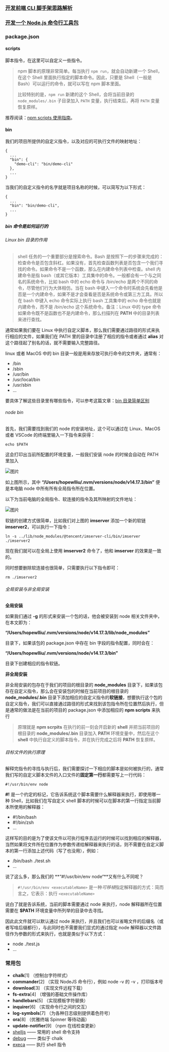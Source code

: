 ### [开发前端 CLI 脚手架思路解析](https://mp.weixin.qq.com/s/C40Izv2Q3Wlv6t81RxYrbA)

### [开发一个 Node.js 命令行工具包](https://mp.weixin.qq.com/s/xoYQeUhNSxXhAc3_l9xRJA)

### package.json

#### scripts

脚本指令，在这里可以自定义一些指令。

> npm 脚本的原理非常简单。每当执行 `npm run`，就会自动新建一个 Shell，在这个 Shell 里面执行指定的脚本命令。因此，只要是 Shell（一般是 Bash）可以运行的命令，就可以写在 npm 脚本里面。
>
> 比较特别的是，`npm run` 新建的这个 Shell，会将当前目录的 `node_modules/.bin` 子目录加入 `PATH` 变量，执行结束后，再将 `PATH` 变量恢复原样。

推荐阅读：[npm scripts 使用指南](https://mp.weixin.qq.com/s?__biz=MzI1ODE4NzE1Nw==&mid=2247491366&idx=1&sn=ef7d34e289489547b352c2f746331567&chksm=ea0d55dcdd7adcca9e18ea49344b2100a5e587ea33e2125331ab46988178a0fbbd929f68f632&scene=126&sessionid=1644802905&subscene=207&key=50bcf411b96c28e85a669789c791bb7cd0f32918b3f81e1c0f34467ce7ffd712e8d9e80829331e6bd4d673cf9bac20db33725bce1868643face2cdf1483cde49df0b02d66dd2b4c049909db8fa773c93397a7b12a2cda1654062195e5f0a2a99fbbde7c1c69752d56130bc86e2587fd9d73d337a2c29c66e902f30dcc6d61139&ascene=0&uin=NjMxODk4NDM4&devicetype=Windows+10+x64&version=6305002e&lang=zh_CN&exportkey=AVGJ%2FLAZkk65QW43dlELUXQ%3D&acctmode=0&pass_ticket=JYtyuRekQR0MaxlAUFYLmNSwhB1%2FoEnOcZU9zzyAuuNqLbnJGI7ve9v%2FlzglnroB&wx_header=0&fontgear=2)。

#### bin

我们的项目所提供的自定义指令，以及对应的可执行文件的映射地址：

```
{
  ...
  "bin": {
    "demo-cli": "bin/demo-cli"
  },
  ...
}
```

当我们的自定义指令的名字就是项目名称的时候，可以简写为以下形式：

```
{
  ...
  "bin": "bin/demo-cli",
  ...
}
```

##### bin 命令是如何运行的

###### Linux bin 目录的作用

> shell 任务的一个重要部分是搜索命令。Bash 是按照下一的步骤来完成的：检查命令是否包含斜杠。如果没有，首先检查函数列表是否包含一个我们寻找的命令。如果命令不是一个函数，那么在内建命令列表中检查。shell 内建命令是指 bash（或其它版本）工具集中的命令。一般都会有一个与之同名的系统命令，比如 bash 中的 echo 命令与 /bin/echo 是两个不同的命令，尽管他们行为大体相仿。当在 bash 中键入一个命令时系统会先看他是否是一个内建命令，如果不是才会查看是否是系统命令或第三方工具。所以在 bash 中键入 echo 命令实际上执行 bash 工具集中的 echo 命令也就是内建命令，而不是 /bin/echo 这个系统命令。备注：Linux 中的 type 命令如果命令既不是函数也不是内建命令，那么扫描列在 **PATH** 中的目录列表来进行查找。

通常如果我们要在 Linux 中执行自定义脚本，那么我们需要通过路径的形式来执行相应的文件，如果我们在 PATH 里的目录中注册了相应的指令或者通过 **alias** 对这个路径起了别名的话，就不需要输入完整路径。

linux 或者 MacOS 中的 bin 目录一般是用来存放可执行命令的文件夹，通常有：

- /bin
- /sbin
- /usr/bin
- /usr/local/bin
- /usr/sbin
- ...

要具体了解这些目录里有哪些指令，可以参考这篇文章：[bin 目录简单区别](https://mp.weixin.qq.com/s?__biz=MzI1ODE4NzE1Nw==&mid=2247491366&idx=1&sn=ef7d34e289489547b352c2f746331567&chksm=ea0d55dcdd7adcca9e18ea49344b2100a5e587ea33e2125331ab46988178a0fbbd929f68f632&scene=126&sessionid=1644802905&subscene=207&key=50bcf411b96c28e85a669789c791bb7cd0f32918b3f81e1c0f34467ce7ffd712e8d9e80829331e6bd4d673cf9bac20db33725bce1868643face2cdf1483cde49df0b02d66dd2b4c049909db8fa773c93397a7b12a2cda1654062195e5f0a2a99fbbde7c1c69752d56130bc86e2587fd9d73d337a2c29c66e902f30dcc6d61139&ascene=0&uin=NjMxODk4NDM4&devicetype=Windows+10+x64&version=6305002e&lang=zh_CN&exportkey=AVGJ%2FLAZkk65QW43dlELUXQ%3D&acctmode=0&pass_ticket=JYtyuRekQR0MaxlAUFYLmNSwhB1%2FoEnOcZU9zzyAuuNqLbnJGI7ve9v%2FlzglnroB&wx_header=0&fontgear=2)

###### node bin

首先，我们需要找到我们的 node 的安装地址，这个可以通过在 Linux、MacOS 或者 VSCode 的终端里输入一下指令来获得：

```
echo $PATH
```

这会打印出当前所配置的环境变量，一般我们安装 node 的时候会自动在 PATH 里加入

![图片](https://mmbiz.qpic.cn/mmbiz_png/xsw6Lt5pDCsPl2D0S1fibdD96rjMNzicpxy7v9JRjANOOPYaOMFehvIRVaOiaAC9r37qMegxJdT6tKVN7SIeiaAATw/640?wx_fmt=png&tp=webp&wxfrom=5&wx_lazy=1&wx_co=1)

如上图所示，其中 **“/Users/hopewlliu/.nvm/versions/node/v14.17.3/bin”** 便是本电脑 node 中所有所有全局指令所在位置。

以下为当前电脑的全局指令、软连接的指令及其所映射的文件地址：

![图片](https://mmbiz.qpic.cn/mmbiz_png/xsw6Lt5pDCsPl2D0S1fibdD96rjMNzicpxmzKQP8V3bjLZCrqkDsMLmhns2kpLh1ickw7iaiagjoDTRuTyjVpI0SSjw/640?wx_fmt=png&tp=webp&wxfrom=5&wx_lazy=1&wx_co=1)

软链的创建方式很简单，比如我们对上图的 **imserver** 添加一个新的软链 **imserver2**，可以执行一下指令：

```
ln -s ../lib/node_modules/@tencent/imserver-cli/bin/imserver ./imserver2
```

现在我们就可以在全局上使用 **imserver2** 命令了，他和 **imserver** 的效果是一致的。

同时想要删除软连接也很简单，只需要执行以下指令即可：

```
rm ./imserver2
```

###### 全局安装与非全局安装

**全局安装**

如果我们通过 **-g** 的形式来安装一个包的话，他会被安装到 node 相关文件夹中，在本文即为：

**“/Users/hopewlliu/.nvm/versions/node/v14.17.3/lib/node_modules”**

目录下，如果该包的 package.json 中存在 bin 字段的指令配置，同时会在：

**“/Users/hopewlliu/.nvm/versions/node/v14.17.3/bin”**

目录下创建相应的指令软链。

**非全局安装**

非全局安装的包存在于我们的项目的根目录的 **node_modules** 目录下，如果该包存在自定义指令，那么会在安装包的时候在当前项目的根目录的 **node_modules/.bin** 目录下添加相应的自定义指令的**软链接**，想要执行这个包的自定义指令，我们可以直接通过路径的形式来找到该包指令所在位置然后执行，但是通常的做法是在当前的项目的 package.json 中添加相应的 **npm scripts** 来执行

> 原理就是 **npm scrpits** 在执行的前一刻会开启新的 **shell** 并把当前项目的根目录的 **node_modules/.bin** 目录加入 **PATH** 环境变量中，然后在这个 **shell** 中执行自定义的脚本指令，并在执行完成之后将 **PATH** 恢复原样。

###### 目标文件的执行原理

解释完指令的寻找与执行后，我们需要探讨一下相应的脚本是如何被执行的，通常我们写的自定义脚本文件的入口文件的**固定第一行**都需要写上一行代码：

```
#!/usr/bin/env node
```

**#!** 是一个约定的标记，它告诉系统这个脚本需要什么解释器来执行，即使用哪一种 Shell，比如我们在写自定义 shell 脚本的时候可以在脚本的第一行指定当前脚本所使用的解释器：

- \#!/bin/bash
- \#!/bin/zsh
- ...

这样写的目的是为了使该文件以可执行程序去运行的时候可以找到相应的解释器，当然如果将文件所在位置作为参数传递给解释器来执行的话，则不需要在自定义脚本的第一行添加上述代码（写了也没用），例如：

- /bin/bash ./test.sh
- ...

说了这么多，那么我们的 **“#!/usr/bin/env node“**又有什么不同呢？

> `#!/usr/bin/env <executableName>` 是一种*可移植*指定解释器的方式：简而言之，它表示：执行 `<executableName>`

说白了就是告诉系统，当前的脚本需要通过 node 来执行，node 解释器所在位置需要在 **$PATH** 环境变量中所列举的目录中去寻找。

因此此文件就可以默认通过 node 来执行，并且我们也可以省略文件的后缀名（或者写啥后缀都行），与此同时也不需要我们显式的通过指定 node 解释器以文件路径作为参数的形式来执行，也就是类似于以下方式：

- node ./test.js
- ...

### 常用包

- **chalk**[1] （控制台字符样式）
- **commander**[2] （实现 NodeJS 命令行），例如  node -v 的 -v ，打印版本号
- **download**[3] （实现文件远程下载）
- **fs-extra**[4] （增强的基础文件操作库）
- **handlebars**[5] （实现模板字符替换）
- **inquirer**[6] （实现命令行之间的交互）
- **log-symbols**[7] （为各种日志级别提供着色符号）
- **ora**[8] （优雅终端 Spinner 等待动画）
- **update-notifier**[9] （npm 在线检查更新）
- [shelljs](https://mp.weixin.qq.com/s?__biz=MzI1ODE4NzE1Nw==&mid=2247491366&idx=1&sn=ef7d34e289489547b352c2f746331567&chksm=ea0d55dcdd7adcca9e18ea49344b2100a5e587ea33e2125331ab46988178a0fbbd929f68f632&scene=126&sessionid=1644802905&subscene=207&key=5a9f57e0eba95130a53f043737db176e838bdfcfd4ed49105835d698e0e7d25fca462bde4f5aaa0d20d47f3fee45300dca06b9ee305f677724c04c76660aad5c52c1d49db3201b7c5d5685b6ba835f0484bf5c7e6b1b51c814833f2c5c15fcc3df57ea69316613b289f7eadcd89c0f79dcec7f325db9a2496992eec28c83b35b&ascene=0&uin=NjMxODk4NDM4&devicetype=Windows+10+x64&version=6305002e&lang=zh_CN&exportkey=Aa9eeAknzdtDCbX0S8V4iwM%3D&acctmode=0&pass_ticket=IslSk3D5YT35GKZ3lq65ajw0NUo6bpt77F2h7MfCw%2BHYC3F6%2Fes%2FoElIUlO7%2FrGZ&wx_header=0&fontgear=2) —— 常用的 shell 命令支持
- [debug](https://mp.weixin.qq.com/s?__biz=MzI1ODE4NzE1Nw==&mid=2247491366&idx=1&sn=ef7d34e289489547b352c2f746331567&chksm=ea0d55dcdd7adcca9e18ea49344b2100a5e587ea33e2125331ab46988178a0fbbd929f68f632&scene=126&sessionid=1644802905&subscene=207&key=5a9f57e0eba95130a53f043737db176e838bdfcfd4ed49105835d698e0e7d25fca462bde4f5aaa0d20d47f3fee45300dca06b9ee305f677724c04c76660aad5c52c1d49db3201b7c5d5685b6ba835f0484bf5c7e6b1b51c814833f2c5c15fcc3df57ea69316613b289f7eadcd89c0f79dcec7f325db9a2496992eec28c83b35b&ascene=0&uin=NjMxODk4NDM4&devicetype=Windows+10+x64&version=6305002e&lang=zh_CN&exportkey=Aa9eeAknzdtDCbX0S8V4iwM%3D&acctmode=0&pass_ticket=IslSk3D5YT35GKZ3lq65ajw0NUo6bpt77F2h7MfCw%2BHYC3F6%2Fes%2FoElIUlO7%2FrGZ&wx_header=0&fontgear=2) —— 类似于 chalk
- [execa](https://mp.weixin.qq.com/s?__biz=MzI1ODE4NzE1Nw==&mid=2247491366&idx=1&sn=ef7d34e289489547b352c2f746331567&chksm=ea0d55dcdd7adcca9e18ea49344b2100a5e587ea33e2125331ab46988178a0fbbd929f68f632&scene=126&sessionid=1644802905&subscene=207&key=5a9f57e0eba95130a53f043737db176e838bdfcfd4ed49105835d698e0e7d25fca462bde4f5aaa0d20d47f3fee45300dca06b9ee305f677724c04c76660aad5c52c1d49db3201b7c5d5685b6ba835f0484bf5c7e6b1b51c814833f2c5c15fcc3df57ea69316613b289f7eadcd89c0f79dcec7f325db9a2496992eec28c83b35b&ascene=0&uin=NjMxODk4NDM4&devicetype=Windows+10+x64&version=6305002e&lang=zh_CN&exportkey=Aa9eeAknzdtDCbX0S8V4iwM%3D&acctmode=0&pass_ticket=IslSk3D5YT35GKZ3lq65ajw0NUo6bpt77F2h7MfCw%2BHYC3F6%2Fes%2FoElIUlO7%2FrGZ&wx_header=0&fontgear=2) —— 执行 shell 指令

